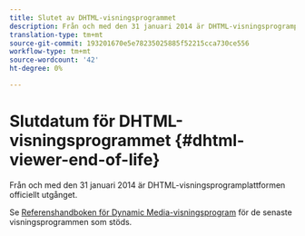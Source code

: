 ```yaml
---
title: Slutet av DHTML-visningsprogrammet
description: Från och med den 31 januari 2014 är DHTML-visningsprogramplattformen officiellt utgånget.
translation-type: tm+mt
source-git-commit: 193201670e5e78235025885f52215cca730ce556
workflow-type: tm+mt
source-wordcount: '42'
ht-degree: 0%

---
```



# Slutdatum för DHTML-visningsprogrammet {#dhtml-viewer-end-of-life}

Från och med den 31 januari 2014 är DHTML-visningsprogramplattformen officiellt utgånget.

Se [Referenshandboken för Dynamic Media-visningsprogram](https://experienceleague.adobe.com/docs/dynamic-media-developer-resources/library/home.html) för de senaste visningsprogrammen som stöds.